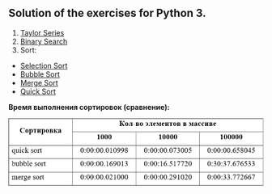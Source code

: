 ## Solution of the exercises for Python 3.

1. [Taylor Series](https://github.com/ZaytsevNS/python_practice/blob/main/taylor_series/taylor.py)
2. [Binary Search](https://github.com/ZaytsevNS/python_practice/blob/main/labs/binary_search.py)
3. Sort:
  * [Selection Sort](https://github.com/ZaytsevNS/python_practice/blob/main/labs/selection_sort.py)
  * [Bubble Sort](https://github.com/ZaytsevNS/python_practice/blob/main/labs/bubble_sort.py)
  * [Merge Sort](https://github.com/ZaytsevNS/python_practice/blob/main/labs/merge_sort.py)
  * [Quick Sort](https://github.com/ZaytsevNS/python_practice/blob/main/labs/quick_sort.py)

**Время выполнения сортировок (сравнение):**

![Time](https://github.com/ZaytsevNS/python_practice/blob/main/labs/sort_time.jpg)
